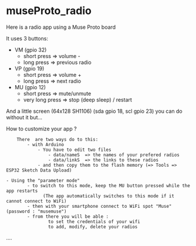 # museProto_radio
Here is a radio app using a Muse Proto board

It uses 3 buttons:
   - VM (gpio 32)
        - short press => volume -
        - long press => previous radio
   - VP (gpio 19)
        - short press => volume +
        - long press => next radio
   - MU (gpio 12)
        - short press => mute/unmute
        - very long press => stop (deep sleep) / restart
        
And a little screen (64x128 SH1106) (sda gpio 18, scl gpio 23)
   	you can do without it but...
         
        
How to customize your app ?

        There  are two ways do to this:
        	- with Arduino
            	- You have to edit two files
                   	- data/nameS  => the names of your prefered radios
                   	- data/linkS  => the links to these radios
            	- and then copy them to the flash memory (=> Tools =>  ESP32 Sketch Data Upload)
            
    - Using the "parameter mode"  
            - to switch to this mode, keep the MU button pressed while the app restarts
                  (The app automatically switches to this mode if it cannot connect to WiFi)
            - then with your smartphone connect to WiFi spot "Muse" (password : "musemuse")
            - from there you will be able :
                    to set the credentials of your wifi
                    to add, modify, delete your radios
            
 ....                    
